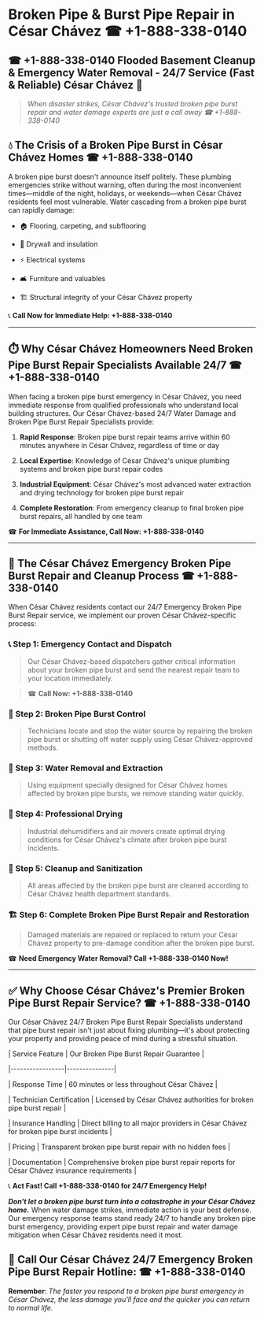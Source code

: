 # Broken Pipe & Burst Pipe Repair in César Chávez ☎ +1-888-338-0140  
## ☎ +1-888-338-0140 Flooded Basement Cleanup & Emergency Water Removal - 24/7 Service (Fast & Reliable) César Chávez 🚨  

> *When disaster strikes, César Chávez's trusted broken pipe burst repair and water damage experts are just a call away ☎ +1-888-338-0140*  

## 💧 The Crisis of a Broken Pipe Burst in César Chávez Homes ☎ +1-888-338-0140  

A broken pipe burst doesn't announce itself politely. These plumbing emergencies strike without warning, often during the most inconvenient times—middle of the night, holidays, or weekends—when César Chávez residents feel most vulnerable. Water cascading from a broken pipe burst can rapidly damage:  

* 🏠 Flooring, carpeting, and subflooring  
* 🧱 Drywall and insulation  
* ⚡ Electrical systems  
* 🛋️ Furniture and valuables  
* 🏗️ Structural integrity of your César Chávez property  

📞 **Call Now for Immediate Help: +1-888-338-0140**  

---  

## ⏱️ Why César Chávez Homeowners Need Broken Pipe Burst Repair Specialists Available 24/7 ☎ +1-888-338-0140  

When facing a broken pipe burst emergency in César Chávez, you need immediate response from qualified professionals who understand local building structures. Our César Chávez-based 24/7 Water Damage and Broken Pipe Burst Repair Specialists provide:  

1. **Rapid Response**: Broken pipe burst repair teams arrive within 60 minutes anywhere in César Chávez, regardless of time or day  
2. **Local Expertise**: Knowledge of César Chávez's unique plumbing systems and broken pipe burst repair codes  
3. **Industrial Equipment**: César Chávez's most advanced water extraction and drying technology for broken pipe burst repair  
4. **Complete Restoration**: From emergency cleanup to final broken pipe burst repairs, all handled by one team  

☎ **For Immediate Assistance, Call Now: +1-888-338-0140**  

---  

## 🔧 The César Chávez Emergency Broken Pipe Burst Repair and Cleanup Process ☎ +1-888-338-0140  

When César Chávez residents contact our 24/7 Emergency Broken Pipe Burst Repair service, we implement our proven César Chávez-specific process:  

### 📞 Step 1: Emergency Contact and Dispatch  
> Our César Chávez-based dispatchers gather critical information about your broken pipe burst and send the nearest repair team to your location immediately.  
> ☎ **Call Now: +1-888-338-0140**  

### 🚿 Step 2: Broken Pipe Burst Control  
> Technicians locate and stop the water source by repairing the broken pipe burst or shutting off water supply using César Chávez-approved methods.  

### 🌊 Step 3: Water Removal and Extraction  
> Using equipment specially designed for César Chávez homes affected by broken pipe bursts, we remove standing water quickly.  

### 💨 Step 4: Professional Drying  
> Industrial dehumidifiers and air movers create optimal drying conditions for César Chávez's climate after broken pipe burst incidents.  

### 🧼 Step 5: Cleanup and Sanitization  
> All areas affected by the broken pipe burst are cleaned according to César Chávez health department standards.  

### 🏗️ Step 6: Complete Broken Pipe Burst Repair and Restoration  
> Damaged materials are repaired or replaced to return your César Chávez property to pre-damage condition after the broken pipe burst.  

☎ **Need Emergency Water Removal? Call +1-888-338-0140 Now!**  

---  

## ✅ Why Choose César Chávez's Premier Broken Pipe Burst Repair Service? ☎ +1-888-338-0140  

Our César Chávez 24/7 Broken Pipe Burst Repair Specialists understand that pipe burst repair isn't just about fixing plumbing—it's about protecting your property and providing peace of mind during a stressful situation.  

| Service Feature | Our Broken Pipe Burst Repair Guarantee |  
|-----------------|---------------|  
| Response Time | 60 minutes or less throughout César Chávez |  
| Technician Certification | Licensed by César Chávez authorities for broken pipe burst repair |  
| Insurance Handling | Direct billing to all major providers in César Chávez for broken pipe burst incidents |  
| Pricing | Transparent broken pipe burst repair with no hidden fees |  
| Documentation | Comprehensive broken pipe burst repair reports for César Chávez insurance requirements |  

📞 **Act Fast! Call +1-888-338-0140 for 24/7 Emergency Help!**  

***Don't let a broken pipe burst turn into a catastrophe in your César Chávez home.*** When water damage strikes, immediate action is your best defense. Our emergency response teams stand ready 24/7 to handle any broken pipe burst emergency, providing expert pipe burst repair and water damage mitigation when César Chávez residents need it most.  

## 📱 Call Our César Chávez 24/7 Emergency Broken Pipe Burst Repair Hotline: ☎ +1-888-338-0140  

**Remember**: *The faster you respond to a broken pipe burst emergency in César Chávez, the less damage you'll face and the quicker you can return to normal life.*
